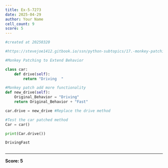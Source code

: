 ```yaml
---
title: Ex-5-7273
date: 2025-04-29
author: Your Name
cell_count: 9
score: 5
---
```


```python
#created at 20250320
```


```python
#https://stevejoe1412.gitbook.io/ssn/python-subtopics/17.-monkey-patching
```


```python
#Monkey Patching to Extend Behavior
```


```python
class car:
    def drive(self):
        return "Driving  "
```


```python
#Monkey patch add more functionality 
def new_drive(self):
    Original_Behavior = "Driving"
    return Original_Behavior + "Fast"
```


```python
car.drive = new_drive #Replace the drive method 
```


```python
#Test the car patched method
Car = car()
```


```python
print(Car.drive())
```

    DrivingFast



```python

```


---
**Score: 5**